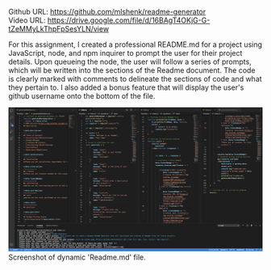 Github URL: https://github.com/mlshenk/readme-generator
<br>
Video URL: https://drive.google.com/file/d/16BAgT4OKjG-G-tZeMMyLkThpFpSesYLN/view

For this assignment, I created a professional README.md for a project using JavaScript, node, and npm inquirer to prompt the user for their project details. Upon queueing the node, the user will follow a series of prompts, which will be written into the sections of the Readme document. The code is clearly marked with comments to delineate the sections of code and what they pertain to. I also added a bonus feature that will display the user's github username onto the bottom of the file.

![VSCode-screenshot](2020-07-06-20-45-26.png) Screenshot of dynamic 'Readme.md' file.